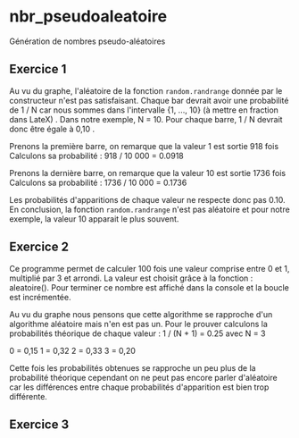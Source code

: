 # nbr_pseudoaleatoire
Génération de nombres pseudo-aléatoires

## Exercice 1

Au vu du graphe, l'aléatoire de la fonction `random.randrange` donnée par
le constructeur n'est pas satisfaisant.
Chaque bar devrait avoir une probabilité de 1 / N car nous sommes dans l'intervalle
{1, ..., 10} (à mettre en fraction dans LateX) .
Dans notre exemple, N = 10. Pour chaque barre, 1 / N devrait donc être égale à 0,10
.

Prenons la première barre, on remarque que la valeur 1 est sortie 918 fois
Calculons sa probabilité :
918 / 10 000 = 0.0918

Prenons la dernière barre, on remarque que la valeur 10 est sortie 1736 fois
Calculons sa probabilité :
1736 / 10 000 = 0.1736

Les probabilités d'apparitions de chaque valeur ne respecte donc pas 0.10.
En conclusion, la fonction `random.randrange` n'est pas aléatoire et pour notre
exemple, la valeur 10 apparait le plus souvent.

## Exercice 2

Ce programme permet de calculer 100 fois une valeur comprise entre 0 et 1,
multiplié par 3 et arrondi. La valeur est choisit grâce à la fonction : aleatoire().
Pour terminer ce nombre est affiché dans la console et la boucle est incrémentée.

Au vu du graphe nous pensons que cette algorithme se rapproche d'un algorithme
aléatoire mais n'en est pas un.
Pour le prouver calculons la probabilités théorique de chaque valeur :
1 / (N + 1) = 0.25 avec N = 3

0 = 0,15
1 = 0,32
2 = 0,33
3 = 0,20

Cette fois les probabilités obtenues se rapproche un peu plus de la probabilité
théorique cependant on ne peut pas encore parler d'aléatoire car les différences
entre chaque probabilités d'apparition est bien trop différente.

## Exercice 3
